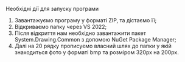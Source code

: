 Необхідні дії для запуску програми
1) Завантажуємо програму у форматі ZIP, та дістаємо її;
2) Відкриваємо папку через VS 2022;
3) Після відкриття нам необхідно завантажити пакет System.Drawing.Common з допомою NuGet Package Manager;
4) Далі на 20 рядку прописуємо власний шлях до папки у якій знаходиться фото у форматі bmp та розміром 320px на 200px.
